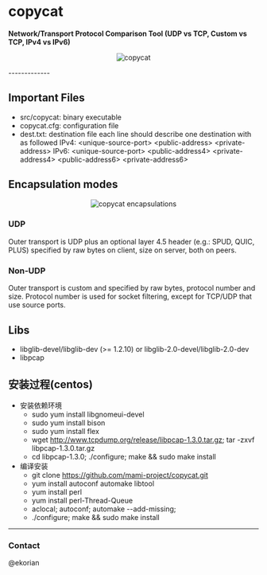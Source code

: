 # copycat

**Network/Transport Protocol Comparison Tool (UDP vs TCP, Custom vs TCP, IPv4 vs IPv6)**
<p align="center">
<img src="./fig/copycat.png" alt="copycat">
</p>
-------------

## Important Files

- src/copycat: binary executable
- copycat.cfg: configuration file
- dest.txt: destination file 
    each line should describe one destination with as followed
    IPv4:
	\<unique-source-port\> \<public-address\> \<private-address\>
    IPv6:
        \<unique-source-port\> \<public-address4\> \<private-address4\> \<public-address6\> \<private-address6\>

## Encapsulation modes

<p align="center">
<img src="./fig/copycat-protocols.png" alt="copycat encapsulations">
</p>

### UDP

Outer transport is UDP plus an optional layer 4.5 header (e.g.: SPUD, QUIC, PLUS) 
specified by raw bytes on client, size on server, both on peers.


### Non-UDP

Outer transport is custom and specified by raw bytes, protocol number
and size. Protocol number is used for socket filtering, except for TCP/UDP
that use source ports.


## Libs
- libglib-devel/libglib-dev (>= 1.2.10) or libglib-2.0-devel/libglib-2.0-dev
- libpcap



## 安装过程(centos)
- 安装依赖环境
  - sudo yum install libgnomeui-devel
  - sudo yum install bison
  - sudo yum install flex
  - wget http://www.tcpdump.org/release/libpcap-1.3.0.tar.gz; tar -zxvf libpcap-1.3.0.tar.gz
  - cd libpcap-1.3.0; ./configure; make && sudo make install
- 编译安装
  - git clone https://github.com/mami-project/copycat.git
  - yum install autoconf automake libtool
  - yum install perl
  - yum install perl-Thread-Queue
  - aclocal; autoconf; automake --add-missing;
  - ./configure; make && sudo make install



-------------
### Contact
@ekorian
